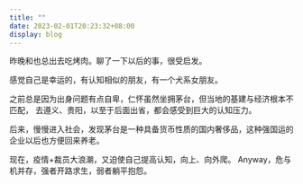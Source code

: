 ```yaml
---
title: ""
date: 2023-02-01T20:23:32+08:00
display: blog
---
```


昨晚和也总出去吃烤肉。聊了一下以后的事，很受启发。

感觉自己是幸运的，有认知相似的朋友，有一个犬系女朋友。

之前总是因为出身问题有点自卑，仁怀虽然坐拥茅台，但当地的基建与经济根本不匹配，
去遵义、贵阳，以至于后面出省，都会感受到巨大的认知压力。

后来，慢慢进入社会，发现茅台是一种具备货币性质的国内奢侈品，这种强国运的企业以后也方便回来养老。

现在，疫情+裁员大浪潮，又迫使自己提高认知，向上、向外爬。
Anyway，危与机并存，强者开路求生，弱者躺平抱怨。
